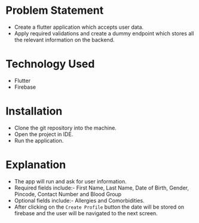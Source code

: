 # Problem Statement
* Create a flutter application which accepts user data.
* Apply required validations and create a dummy endpoint which stores all the relevant information on the backend.

# Technology Used
* Flutter
* Firebase

# Installation
* Clone the git repository into the machine.
* Open the project in IDE.
* Run the application.

# Explanation
* The app will run and ask for user information.
* Required fields include:- First Name, Last Name, Date of Birth, Gender, Pincode, Contact Number and Blood Group
* Optional fields include:- Allergies and Comorbidities.
* After clicking on the `Create Profile` button the date will be stored on firebase and the user will be navigated to the next screen.
